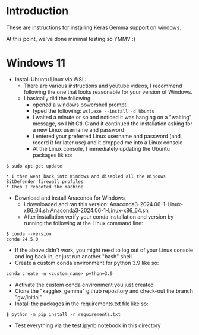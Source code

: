 # Introduction

These are instructions for installing Keras Gemma support on windows.

At this point, we've done minimal testing so YMMV :)

# Windows 11

* Install Ubuntu Linux via WSL:
  * There are various instructions and youtube videos, I recommend following the one that looks reasonable for your version of Windows.
  * I basically did the following:
    * opened a windows powershell prompt
    * typed the following:
    ```wsl.exe --install -d Ubuntu```
    * I waited a minute or so and noticed it was hanging on a "waiting" message, so I hit Ctl-C and it continued the installation asking for a new Linux username and password
    * I entered your preferred Linux username and password (and record it for later use) and it dropped me into a Linux console
    * At the Linux console, I immediately updating the Ubuntu packages lik so:
```
$ sudo apt-get update
```
    * I then went back into Windows and disabled all the Windows BitDefender firewall profiles
    * Then I rebooted the machine
* Download and install Anaconda for Windows
  * I downloaded and ran this version: Anaconda3-2024.06-1-Linux-x86_64.sh Anaconda3-2024.06-1-Linux-x86_64.sh
  * After installation verify your conda installation and version by running the following at the Linux command line:
```
$ conda --version
conda 24.5.0
```
  * If the above didn't work, you might need to log out of your Linux console and log back in, or just run another "bash" shell
  * Create a custom conda environment for python 3.9 like so:
```
conda create -n <custom_name> python=3.9
```
  * Activate the custom conda environment you just created
  * Clone the "kagglex_gemma" github repository and check-out the branch "gw/initial"
  * Install the packages in the requirements.txt file like so:
```
$ python -m pip install -r requirements.txt
```
  * Test everything via the test.ipynb notebook in this directory

